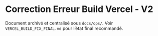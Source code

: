 # Correction Erreur Build Vercel - V2

Document archivé et centralisé sous `docs/ops/`. Voir `VERCEL_BUILD_FIX_FINAL.md` pour l’état final recommandé.

